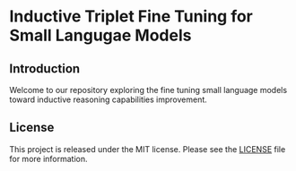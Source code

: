 # Inductive Triplet Fine Tuning for Small Langugae Models


## Introduction
Welcome to our repository exploring the fine tuning small language models toward inductive reasoning capabilities improvement.

## License
This project is released under the MIT license. Please see the [LICENSE](LICENSE) file for more information.

